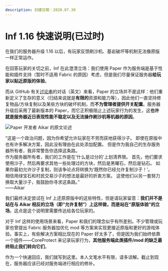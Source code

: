 ```yaml
---
description: 创建日期：2020.07.30
---
```


# Inf 1.16 快速说明(已过时)

在我们的服务器升级 1.16 以后，有玩家反馈刷沙机、基岩破坏等机制无法像原版一样正常运作。

在回答玩家的关切之前，Inf 在此澄清立场：我们使用 Paper 作为服务端是基于性能和插件支持（暂时不适用 Fabric 的原因）考虑，但是我们尽量保证服务器**给玩家以贴近原版的体验**。

而从 GitHub 有关[讨论串](https://github.com/PaperMC/Paper/issues/3724)的对话（英文）来看，Paper 的立场并不是这样：他们重新定义了生存的意义（归结来说就是**有限的**资源和能力等），因此他们一直坚持修复物品/方块复制以及某些方块的破坏机制，而**不为管理者提供开关配置**。服务器升级后采用了最新版本的 Paper，而它正积极阻止上述玩家行为的发生，这**也许就是服务器近日表现性能不稳定以及无法操作刷沙机等机器的原因**。

![Paper 开发者 Aikar 的原文论述](/images/aikar关于paper修改原版mc某些特性的观点.png)

“这是一个政治问题，因为你希望允许玩家在不劳而获地获得沙子。 即使在原版中也有许多解决方案，因此没有理由在此处添加配置。 但是作为我自己的生存服务器所有者，我非常警告你选择这条路。\
&#x20;作为服务器所有者，我们的工作是在‘什么是过分的’上划清界限。 首先，他们要求使用沙子，然后再要求其他一些处理过的方块，然后是黑曜石，然后是钻石。 如果你最初允许沙子复制，则该争论点将转换为‘既然你已经允许复制沙子！’。 \
相信用绿宝石和村民交易沙子的想法是最好的折衷方案。 这使他们以另一套努力换取大量沙子，我鼓励你寻求这条路。”\
——Aikar

我们最终决定尝试在 Inf 上还原原版中的这些特性，但是请玩家留意：**我们并不是站在与 Aikar 相反的立场（即“允许复制”）上这样做，而是站在“原版体验”的立场**。这点是这个说明里需要传达给各位玩家的。

对于 Inf 这样的使用场景来看，Paper 和我们的理念似乎有所差别。不少管理或玩家也曾提出 Fabric 服务器加优化 mod 等方案来实现更接近原版和更好的游戏体验。事实上，有些解决方案相比现在的 Paper 好太多了，但是因为我们始终依靠一个插件——CoreProtect 来记录玩家行为，**其他服务端此类插件/mod 的缺乏最终阻止我们转向它们**。

作为一个快速回应，我们就写到这里。本人文笔水平有限，请多谅解。截止到现在，服务器应该已经对服务端进行相应的修补。
